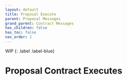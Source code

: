```yaml
---
layout: default
title: Proposal Execute
parent: Proposal Messages
grand_parent: Contract Messages
has_children: false
has_toc: false
nav_order: 2
---
```


WIP
{: .label .label-blue}

# Proposal Contract Executes